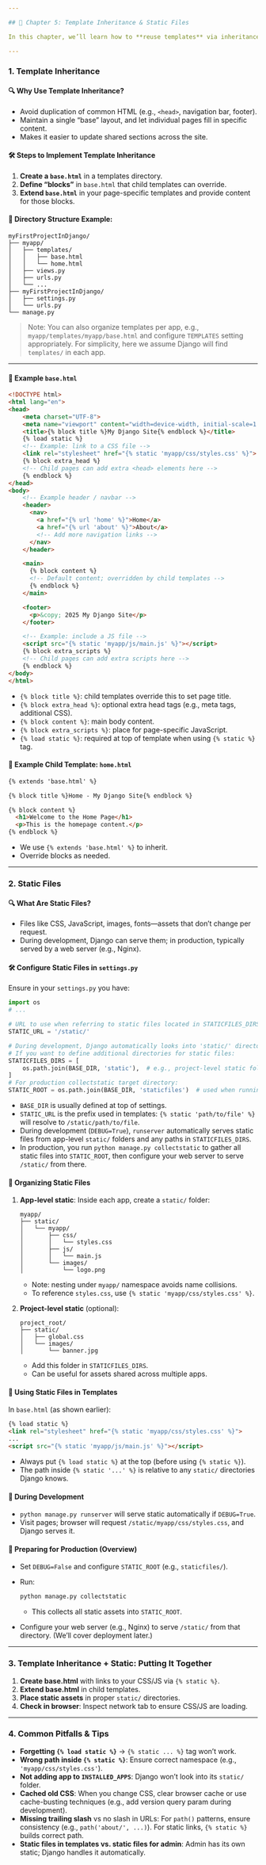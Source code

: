 ```yaml
---

## 🌳 Chapter 5: Template Inheritance & Static Files

In this chapter, we’ll learn how to **reuse templates** via inheritance and how to serve **static assets** (CSS, JavaScript, images) in Django. This is essential for building consistent layouts and styling your pages.

---
```


### 1. Template Inheritance

#### 🔍 Why Use Template Inheritance?

* Avoid duplication of common HTML (e.g., `<head>`, navigation bar, footer).
* Maintain a single “base” layout, and let individual pages fill in specific content.
* Makes it easier to update shared sections across the site.

#### 🛠️ Steps to Implement Template Inheritance

1. **Create a `base.html`** in a templates directory.
2. **Define “blocks”** in `base.html` that child templates can override.
3. **Extend `base.html`** in your page-specific templates and provide content for those blocks.

#### 📁 Directory Structure Example: 

```
myFirstProjectInDjango/
├── myapp/
│   ├── templates/
│   │   ├── base.html
│   │   └── home.html
│   ├── views.py
│   ├── urls.py
│   └── ...
├── myFirstProjectInDjango/
│   ├── settings.py
│   └── urls.py
└── manage.py
```

> Note: You can also organize templates per app, e.g., `myapp/templates/myapp/base.html` and configure `TEMPLATES` setting appropriately. For simplicity, here we assume Django will find `templates/` in each app.

---

#### 🔹 Example `base.html`

```html
<!DOCTYPE html>
<html lang="en">
<head>
    <meta charset="UTF-8">
    <meta name="viewport" content="width=device-width, initial-scale=1.0">
    <title>{% block title %}My Django Site{% endblock %}</title>
    {% load static %}
    <!-- Example: link to a CSS file -->
    <link rel="stylesheet" href="{% static 'myapp/css/styles.css' %}">
    {% block extra_head %}
    <!-- Child pages can add extra <head> elements here -->
    {% endblock %}
</head>
<body>
    <!-- Example header / navbar -->
    <header>
      <nav>
        <a href="{% url 'home' %}">Home</a>
        <a href="{% url 'about' %}">About</a>
        <!-- Add more navigation links -->
      </nav>
    </header>

    <main>
      {% block content %}
      <!-- Default content; overridden by child templates -->
      {% endblock %}
    </main>

    <footer>
      <p>&copy; 2025 My Django Site</p>
    </footer>

    <!-- Example: include a JS file -->
    <script src="{% static 'myapp/js/main.js' %}"></script>
    {% block extra_scripts %}
    <!-- Child pages can add extra scripts here -->
    {% endblock %}
</body>
</html>
```

* `{% block title %}`: child templates override this to set page title.
* `{% block extra_head %}`: optional extra head tags (e.g., meta tags, additional CSS).
* `{% block content %}`: main body content.
* `{% block extra_scripts %}`: place for page-specific JavaScript.
* `{% load static %}`: required at top of template when using `{% static %}` tag.

#### 🔹 Example Child Template: `home.html`

```html
{% extends 'base.html' %}

{% block title %}Home - My Django Site{% endblock %}

{% block content %}
  <h1>Welcome to the Home Page</h1>
  <p>This is the homepage content.</p>
{% endblock %}
```

* We use `{% extends 'base.html' %}` to inherit.
* Override blocks as needed.

---

### 2. Static Files

#### 🔍 What Are Static Files?

* Files like CSS, JavaScript, images, fonts—assets that don’t change per request.
* During development, Django can serve them; in production, typically served by a web server (e.g., Nginx).

#### 🛠️ Configure Static Files in `settings.py`

Ensure in your `settings.py` you have:

```python
import os
# ...

# URL to use when referring to static files located in STATICFILES_DIRS.
STATIC_URL = '/static/'

# During development, Django automatically looks into 'static/' directories of each app.
# If you want to define additional directories for static files:
STATICFILES_DIRS = [
    os.path.join(BASE_DIR, 'static'),  # e.g., project-level static folder
]
# For production collectstatic target directory:
STATIC_ROOT = os.path.join(BASE_DIR, 'staticfiles')  # used when running collectstatic
```

* `BASE_DIR` is usually defined at top of settings.
* `STATIC_URL` is the prefix used in templates: `{% static 'path/to/file' %}` will resolve to `/static/path/to/file`.
* During development (`DEBUG=True`), `runserver` automatically serves static files from app-level `static/` folders and any paths in `STATICFILES_DIRS`.
* In production, you run `python manage.py collectstatic` to gather all static files into `STATIC_ROOT`, then configure your web server to serve `/static/` from there.

#### 📁 Organizing Static Files

1. **App-level static**: Inside each app, create a `static/` folder:

   ```
   myapp/
   ├── static/
   │   └── myapp/
   │       ├── css/
   │       │   └── styles.css
   │       ├── js/
   │       │   └── main.js
   │       └── images/
   │           └── logo.png
   ```

   * Note: nesting under `myapp/` namespace avoids name collisions.
   * To reference `styles.css`, use `{% static 'myapp/css/styles.css' %}`.

2. **Project-level static** (optional):

   ```
   project_root/
   ├── static/
   │   ├── global.css
   │   └── images/
   │       └── banner.jpg
   ```

   * Add this folder in `STATICFILES_DIRS`.
   * Can be useful for assets shared across multiple apps.

#### 🔹 Using Static Files in Templates

In `base.html` (as shown earlier):

```html
{% load static %}
<link rel="stylesheet" href="{% static 'myapp/css/styles.css' %}">
...
<script src="{% static 'myapp/js/main.js' %}"></script>
```

* Always put `{% load static %}` at the top (before using `{% static %}`).
* The path inside `{% static '...' %}` is relative to any `static/` directories Django knows.

#### 🔧 During Development

* `python manage.py runserver` will serve static automatically if `DEBUG=True`.
* Visit pages; browser will request `/static/myapp/css/styles.css`, and Django serves it.

#### 🔧 Preparing for Production (Overview)

* Set `DEBUG=False` and configure `STATIC_ROOT` (e.g., `staticfiles/`).
* Run:

  ```bash
  python manage.py collectstatic
  ```

  * This collects all static assets into `STATIC_ROOT`.
* Configure your web server (e.g., Nginx) to serve `/static/` from that directory. (We’ll cover deployment later.)

---

### 3. Template Inheritance + Static: Putting It Together

1. **Create base.html** with links to your CSS/JS via `{% static %}`.
2. **Extend base.html** in child templates.
3. **Place static assets** in proper `static/` directories.
4. **Check in browser**: Inspect network tab to ensure CSS/JS are loading.

---

### 4. Common Pitfalls & Tips

* **Forgetting `{% load static %}`** → `{% static ... %}` tag won’t work.
* **Wrong path inside `{% static %}`**: Ensure correct namespace (e.g., `'myapp/css/styles.css'`).
* **Not adding app to `INSTALLED_APPS`**: Django won’t look into its `static/` folder.
* **Cached old CSS**: When you change CSS, clear browser cache or use cache-busting techniques (e.g., add version query param during development).
* **Missing trailing slash** vs no slash in URLs: For `path()` patterns, ensure consistency (e.g., `path('about/', ...)`). For static links, `{% static %}` builds correct path.
* **Static files in templates vs. static files for admin**: Admin has its own static; Django handles it automatically.

